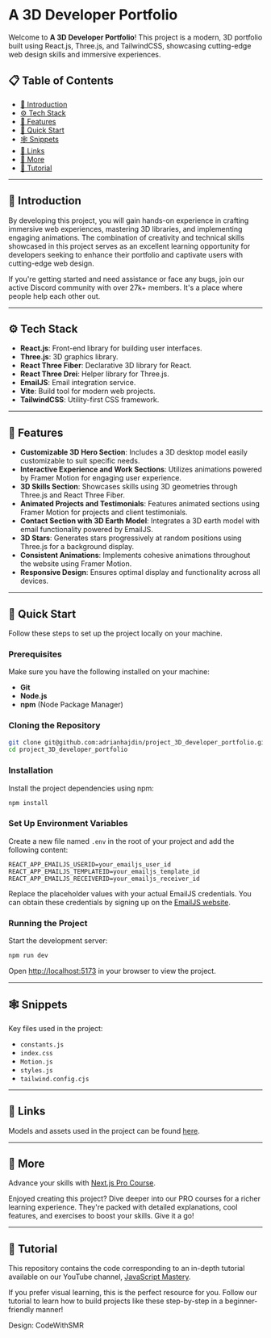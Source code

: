 # A 3D Developer Portfolio

Welcome to **A 3D Developer Portfolio**! This project is a modern, 3D portfolio built using React.js, Three.js, and TailwindCSS, showcasing cutting-edge web design skills and immersive experiences.

## 📋 Table of Contents
- [🤖 Introduction](#🤖-introduction)
- [⚙️ Tech Stack](#⚙️-tech-stack)
- [🔋 Features](#🔋-features)
- [🤸 Quick Start](#🤸-quick-start)
- [🕸️ Snippets](#🕸️-snippets)
- [🔗 Links](#🔗-links)
- [🚀 More](#🚀-more)
- [🚨 Tutorial](#🚨-tutorial)

---

## 🤖 Introduction
By developing this project, you will gain hands-on experience in crafting immersive web experiences, mastering 3D libraries, and implementing engaging animations. The combination of creativity and technical skills showcased in this project serves as an excellent learning opportunity for developers seeking to enhance their portfolio and captivate users with cutting-edge web design.

If you're getting started and need assistance or face any bugs, join our active Discord community with over 27k+ members. It's a place where people help each other out.

---

## ⚙️ Tech Stack
- **React.js**: Front-end library for building user interfaces.
- **Three.js**: 3D graphics library.
- **React Three Fiber**: Declarative 3D library for React.
- **React Three Drei**: Helper library for Three.js.
- **EmailJS**: Email integration service.
- **Vite**: Build tool for modern web projects.
- **TailwindCSS**: Utility-first CSS framework.

---

## 🔋 Features
- **Customizable 3D Hero Section**: Includes a 3D desktop model easily customizable to suit specific needs.
- **Interactive Experience and Work Sections**: Utilizes animations powered by Framer Motion for engaging user experience.
- **3D Skills Section**: Showcases skills using 3D geometries through Three.js and React Three Fiber.
- **Animated Projects and Testimonials**: Features animated sections using Framer Motion for projects and client testimonials.
- **Contact Section with 3D Earth Model**: Integrates a 3D earth model with email functionality powered by EmailJS.
- **3D Stars**: Generates stars progressively at random positions using Three.js for a background display.
- **Consistent Animations**: Implements cohesive animations throughout the website using Framer Motion.
- **Responsive Design**: Ensures optimal display and functionality across all devices.

---

## 🤸 Quick Start
Follow these steps to set up the project locally on your machine.

### Prerequisites
Make sure you have the following installed on your machine:
- **Git**
- **Node.js**
- **npm** (Node Package Manager)

### Cloning the Repository
```bash
git clone git@github.com:adrianhajdin/project_3D_developer_portfolio.git
cd project_3D_developer_portfolio
```

### Installation
Install the project dependencies using npm:
```bash
npm install
```

### Set Up Environment Variables
Create a new file named `.env` in the root of your project and add the following content:
```env
REACT_APP_EMAILJS_USERID=your_emailjs_user_id
REACT_APP_EMAILJS_TEMPLATEID=your_emailjs_template_id
REACT_APP_EMAILJS_RECEIVERID=your_emailjs_receiver_id
```
Replace the placeholder values with your actual EmailJS credentials. You can obtain these credentials by signing up on the [EmailJS website](https://www.emailjs.com/).

### Running the Project
Start the development server:
```bash
npm run dev
```

Open [http://localhost:5173](http://localhost:5173) in your browser to view the project.

---

## 🕸️ Snippets
Key files used in the project:
- `constants.js`
- `index.css`
- `Motion.js`
- `styles.js`
- `tailwind.config.cjs`

---

## 🔗 Links
Models and assets used in the project can be found [here](https://github.com/adrianhajdin/project_3D_developer_portfolio).

---

## 🚀 More
Advance your skills with [Next.js Pro Course](https://www.javascriptmastery.pro/nextjs-pro-course).

Enjoyed creating this project? Dive deeper into our PRO courses for a richer learning experience. They're packed with detailed explanations, cool features, and exercises to boost your skills. Give it a go!

---

## 🚨 Tutorial
This repository contains the code corresponding to an in-depth tutorial available on our YouTube channel, [JavaScript Mastery](https://www.youtube.com/channel/UCmXmlB4-HJytD7wek0Uo97A).

If you prefer visual learning, this is the perfect resource for you. Follow our tutorial to learn how to build projects like these step-by-step in a beginner-friendly manner!


Design: CodeWithSMR
